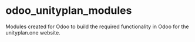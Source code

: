 # odoo_unityplan_modules
Modules created for Odoo to build the required functionality in Odoo for the unityplan.one website.
